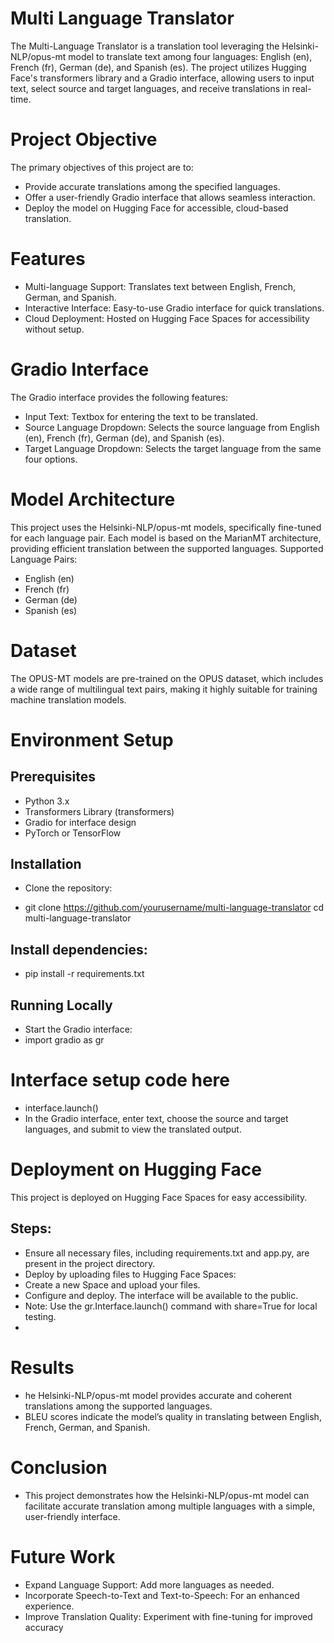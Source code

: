 # Multi Language Translator
The Multi-Language Translator is a translation tool leveraging the Helsinki-NLP/opus-mt model to translate text among four languages: English (en), French (fr), German (de), and Spanish (es). The project utilizes Hugging Face's transformers library and a Gradio interface, allowing users to input text, select source and target languages, and receive translations in real-time.

# Project Objective
The primary objectives of this project are to:

+ Provide accurate translations among the specified languages.
+ Offer a user-friendly Gradio interface that allows seamless interaction.
+ Deploy the model on Hugging Face for accessible, cloud-based translation.
  
# Features
+ Multi-language Support: Translates text between English, French, German, and Spanish.
+ Interactive Interface: Easy-to-use Gradio interface for quick translations.
+ Cloud Deployment: Hosted on Hugging Face Spaces for accessibility without setup.
  
# Gradio Interface
The Gradio interface provides the following features:

+ Input Text: Textbox for entering the text to be translated.
+ Source Language Dropdown: Selects the source language from English (en), French (fr), German (de), and Spanish (es).
+ Target Language Dropdown: Selects the target language from the same four options.
  
# Model Architecture
This project uses the Helsinki-NLP/opus-mt models, specifically fine-tuned for each language pair. Each model is based on the MarianMT architecture, providing efficient translation between the supported languages.
Supported Language Pairs:
+ English (en)
+ French (fr)
+ German (de)
+ Spanish (es)
  
# Dataset
The OPUS-MT models are pre-trained on the OPUS dataset, which includes a wide range of multilingual text pairs, making it highly suitable for training machine translation models.

# Environment Setup
## Prerequisites
+ Python 3.x
+ Transformers Library (transformers)
+ Gradio for interface design
+ PyTorch or TensorFlow
## Installation
+ Clone the repository:

+ git clone https://github.com/yourusername/multi-language-translator
cd multi-language-translator
## Install dependencies:
+ pip install -r requirements.txt
## Running Locally
+ Start the Gradio interface:
+ import gradio as gr
# Interface setup code here
+ interface.launch()
+ In the Gradio interface, enter text, choose the source and target languages, and submit to view the translated output.

# Deployment on Hugging Face
This project is deployed on Hugging Face Spaces for easy accessibility.
## Steps:
+ Ensure all necessary files, including requirements.txt and app.py, are present in the project directory.
+ Deploy by uploading files to Hugging Face Spaces:
+ Create a new Space and upload your files.
+ Configure and deploy. The interface will be available to the public.
+ Note: Use the gr.Interface.launch() command with share=True for local testing.
+ 
# Results
+ he Helsinki-NLP/opus-mt model provides accurate and coherent translations among the supported languages.
+ BLEU scores indicate the model’s quality in translating between English, French, German, and Spanish.
  
# Conclusion
+ This project demonstrates how the Helsinki-NLP/opus-mt model can facilitate accurate translation among multiple languages with a simple, user-friendly interface.

# Future Work
+ Expand Language Support: Add more languages as needed.
+ Incorporate Speech-to-Text and Text-to-Speech: For an enhanced experience.
+ Improve Translation Quality: Experiment with fine-tuning for improved accuracy

